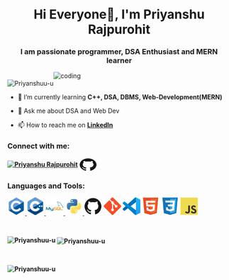 
<h1 align="center">Hi Everyone👋, I'm Priyanshu Rajpurohit</h1>
<h3 align="center">I am passionate programmer, DSA Enthusiast and MERN learner</h3>
<img align="right" alt="coding" width="400"  src="https://miro.medium.com/v2/resize:fit:1400/format:webp/1*wNGxHlTCsH9zU90WDouoDQ.gif">

<p align="left"> <img src="https://komarev.com/ghpvc/?username=Priyanshuu-u&label=Profile%20views&color=0e75b6&style=flat" alt="Priyanshuu-u" /> </p>



- 🌱 I’m currently learning **C++, DSA, DBMS, Web-Development(MERN)**

- 💬 Ask me about DSA and Web Dev

- 📫 How to reach me on <a href = "https://www.linkedin.com/in/priyanshurajpurohit/" target = "_blank"><b>LinkedIn<b></a>


<h3 align="left">Connect with me:</h3>

<p align="left">
<a href="https://www.linkedin.com/in/priyanshurajpurohit/" target="blank"><img align="center" src="https://raw.githubusercontent.com/rahuldkjain/github-profile-readme-generator/master/src/images/icons/Social/linked-in-alt.svg" alt="Priyanshu Rajpurohit" height="30" width="40" /></a>
<a href="https://github.com/Priyanshuu-u" target="blank"><img align="center" src="https://raw.githubusercontent.com/devicons/devicon/55609aa5bd817ff167afce0d965585c92040787a/icons/github/github-original.svg" alt="Google developer profile" height="30" width="40" /></a>
</p>

<h3 align="left">Languages and Tools:</h3>
<p align="left">
  
</a> <a href="https://www.cprogramming.com/" target="_blank" rel="noreferrer"> <img src="https://raw.githubusercontent.com/devicons/devicon/master/icons/c/c-original.svg" alt="c" width="40" height="40"/> </a> 
<a href="https://www.w3schools.com/cpp/" target="_blank" rel="noreferrer"> <img src="https://raw.githubusercontent.com/devicons/devicon/master/icons/cplusplus/cplusplus-original.svg" alt="cplusplus" width="40" height="40"/> </a> 
<a href="https://www.mysql.com/" target="_blank" rel="noreferrer"> <img src="https://raw.githubusercontent.com/devicons/devicon/master/icons/mysql/mysql-original-wordmark.svg" alt="mysql" width="40" height="40"/> </a> 
<a href="https://www.python.org" target="_blank" rel="noreferrer"> <img src="https://raw.githubusercontent.com/devicons/devicon/master/icons/python/python-original.svg" alt="python" width="40" height="40"/> </a>
<a href="https://github.com/Priyanshuu-u" target="blank"><img src="https://raw.githubusercontent.com/devicons/devicon/55609aa5bd817ff167afce0d965585c92040787a/icons/github/github-original.svg" alt="github profile" height="40" width="40" /></a>
<a href="https://github.com/Priyanshuu-u" target="blank"><img src="https://raw.githubusercontent.com/devicons/devicon/55609aa5bd817ff167afce0d965585c92040787a/icons/git/git-original.svg" alt="git" height="40" width="40" /></a>
<a href="https://code.visualstudio.com/" target="blank"><img src="https://raw.githubusercontent.com/devicons/devicon/55609aa5bd817ff167afce0d965585c92040787a/icons/vscode/vscode-original.svg" alt="git" height="40" width="40" /></a>
<a href="https://www.w3schools.com/html/" target="blank"><img src="https://raw.githubusercontent.com/devicons/devicon/6910f0503efdd315c8f9b858234310c06e04d9c0/icons/html5/html5-original.svg" alt="git" height="40" width="40" /></a>
<a href="https://developer.mozilla.org/en-US/docs/Web/CSS" target="blank"><img src="https://raw.githubusercontent.com/devicons/devicon/6910f0503efdd315c8f9b858234310c06e04d9c0/icons/css3/css3-original.svg" alt="git" height="40" width="40" /></a>
<a href="https://developer.mozilla.org/en-US/docs/Web/JavaScript" target="blank"><img src="https://raw.githubusercontent.com/devicons/devicon/6910f0503efdd315c8f9b858234310c06e04d9c0/icons/javascript/javascript-original.svg" alt="git" height="40" width="40" /></a>



</p>

<br>

<p><img align="left" src="https://github-readme-stats.vercel.app/api/top-langs?username=Priyanshuu-u&show_icons=true&locale=en&layout=compact" alt="Priyanshuu-u" /></p>

<p>&nbsp;<img align="center" src="https://github-readme-stats.vercel.app/api?username=Priyanshuu-u&show_icons=true&locale=en" alt="Priyanshuu-u" /></p>

<br>

<p><img align="center" src="https://github-readme-streak-stats.herokuapp.com/?user=Priyanshuu-u&" alt="Priyanshuu-u" /></p>
